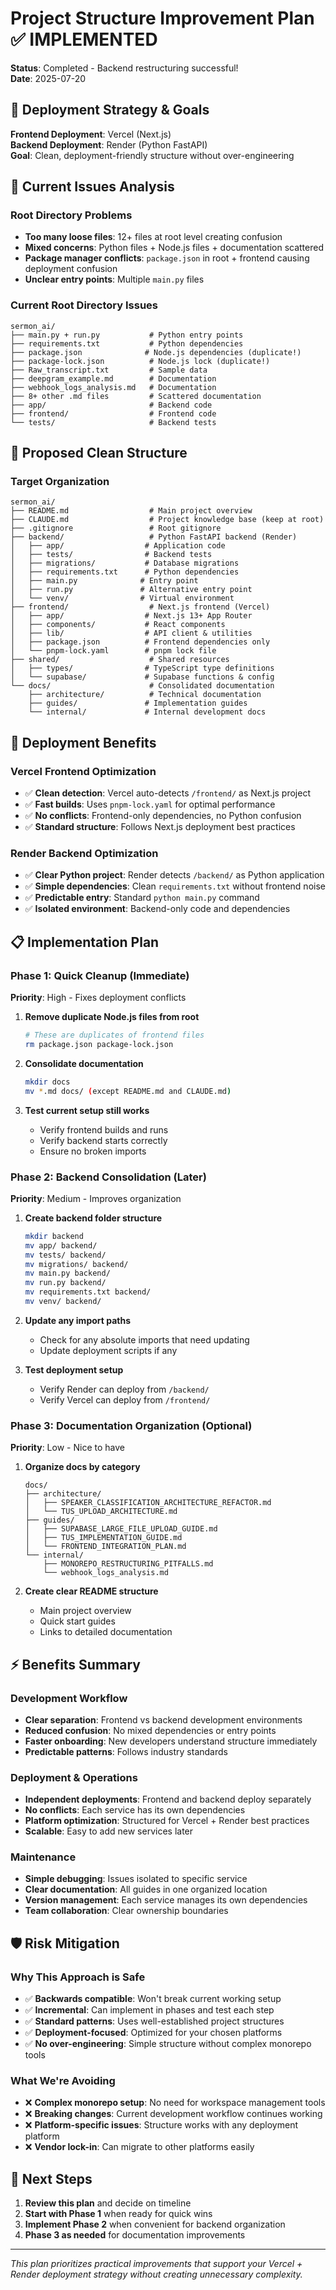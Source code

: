 # Project Structure Improvement Plan ✅ IMPLEMENTED

**Status**: Completed - Backend restructuring successful!  
**Date**: 2025-07-20

## 🎯 Deployment Strategy & Goals

**Frontend Deployment**: Vercel (Next.js)  
**Backend Deployment**: Render (Python FastAPI)  
**Goal**: Clean, deployment-friendly structure without over-engineering

## 🚨 Current Issues Analysis

### **Root Directory Problems**
- **Too many loose files**: 12+ files at root level creating confusion
- **Mixed concerns**: Python files + Node.js files + documentation scattered
- **Package manager conflicts**: `package.json` in root + frontend causing deployment confusion
- **Unclear entry points**: Multiple `main.py` files

### **Current Root Directory Issues**
```
sermon_ai/
├── main.py + run.py           # Python entry points
├── requirements.txt           # Python dependencies  
├── package.json              # Node.js dependencies (duplicate!)
├── package-lock.json          # Node.js lock (duplicate!)
├── Raw_transcript.txt         # Sample data
├── deepgram_example.md        # Documentation
├── webhook_logs_analysis.md   # Documentation
├── 8+ other .md files         # Scattered documentation
├── app/                       # Backend code
├── frontend/                  # Frontend code
└── tests/                     # Backend tests
```

## 🎯 Proposed Clean Structure

### **Target Organization**
```
sermon_ai/
├── README.md                  # Main project overview
├── CLAUDE.md                  # Project knowledge base (keep at root)
├── .gitignore                 # Root gitignore
├── backend/                   # Python FastAPI backend (Render)
│   ├── app/                  # Application code
│   ├── tests/                # Backend tests
│   ├── migrations/           # Database migrations
│   ├── requirements.txt      # Python dependencies
│   ├── main.py              # Entry point
│   ├── run.py               # Alternative entry point
│   └── venv/                # Virtual environment
├── frontend/                  # Next.js frontend (Vercel)
│   ├── app/                  # Next.js 13+ App Router
│   ├── components/           # React components
│   ├── lib/                  # API client & utilities
│   ├── package.json          # Frontend dependencies only
│   └── pnpm-lock.yaml        # pnpm lock file
├── shared/                    # Shared resources
│   ├── types/                # TypeScript type definitions
│   └── supabase/             # Supabase functions & config
└── docs/                      # Consolidated documentation
    ├── architecture/          # Technical documentation
    ├── guides/               # Implementation guides
    └── internal/             # Internal development docs
```

## 🚀 Deployment Benefits

### **Vercel Frontend Optimization**
- ✅ **Clean detection**: Vercel auto-detects `/frontend/` as Next.js project
- ✅ **Fast builds**: Uses `pnpm-lock.yaml` for optimal performance
- ✅ **No conflicts**: Frontend-only dependencies, no Python confusion
- ✅ **Standard structure**: Follows Next.js deployment best practices

### **Render Backend Optimization**
- ✅ **Clear Python project**: Render detects `/backend/` as Python application
- ✅ **Simple dependencies**: Clean `requirements.txt` without frontend noise
- ✅ **Predictable entry**: Standard `python main.py` command
- ✅ **Isolated environment**: Backend-only code and dependencies

## 📋 Implementation Plan

### **Phase 1: Quick Cleanup (Immediate)**
**Priority**: High - Fixes deployment conflicts

1. **Remove duplicate Node.js files from root**
   ```bash
   # These are duplicates of frontend files
   rm package.json package-lock.json
   ```

2. **Consolidate documentation**
   ```bash
   mkdir docs
   mv *.md docs/ (except README.md and CLAUDE.md)
   ```

3. **Test current setup still works**
   - Verify frontend builds and runs
   - Verify backend starts correctly
   - Ensure no broken imports

### **Phase 2: Backend Consolidation (Later)**
**Priority**: Medium - Improves organization

1. **Create backend folder structure**
   ```bash
   mkdir backend
   mv app/ backend/
   mv tests/ backend/
   mv migrations/ backend/
   mv main.py backend/
   mv run.py backend/
   mv requirements.txt backend/
   mv venv/ backend/
   ```

2. **Update any import paths** 
   - Check for any absolute imports that need updating
   - Update deployment scripts if any

3. **Test deployment setup**
   - Verify Render can deploy from `/backend/`
   - Verify Vercel can deploy from `/frontend/`

### **Phase 3: Documentation Organization (Optional)**
**Priority**: Low - Nice to have

1. **Organize docs by category**
   ```
   docs/
   ├── architecture/
   │   ├── SPEAKER_CLASSIFICATION_ARCHITECTURE_REFACTOR.md
   │   └── TUS_UPLOAD_ARCHITECTURE.md
   ├── guides/
   │   ├── SUPABASE_LARGE_FILE_UPLOAD_GUIDE.md
   │   ├── TUS_IMPLEMENTATION_GUIDE.md
   │   └── FRONTEND_INTEGRATION_PLAN.md
   └── internal/
       ├── MONOREPO_RESTRUCTURING_PITFALLS.md
       └── webhook_logs_analysis.md
   ```

2. **Create clear README structure**
   - Main project overview
   - Quick start guides
   - Links to detailed documentation

## ⚡ Benefits Summary

### **Development Workflow**
- **Clear separation**: Frontend vs backend development environments
- **Reduced confusion**: No mixed dependencies or entry points
- **Faster onboarding**: New developers understand structure immediately
- **Predictable patterns**: Follows industry standards

### **Deployment & Operations**
- **Independent deployments**: Frontend and backend deploy separately
- **No conflicts**: Each service has its own dependencies
- **Platform optimization**: Structured for Vercel + Render best practices
- **Scalable**: Easy to add new services later

### **Maintenance**
- **Simple debugging**: Issues isolated to specific service
- **Clear documentation**: All guides in one organized location
- **Version management**: Each service manages its own dependencies
- **Team collaboration**: Clear ownership boundaries

## 🛡️ Risk Mitigation

### **Why This Approach is Safe**
- ✅ **Backwards compatible**: Won't break current working setup
- ✅ **Incremental**: Can implement in phases and test each step
- ✅ **Standard patterns**: Uses well-established project structures
- ✅ **Deployment-focused**: Optimized for your chosen platforms
- ✅ **No over-engineering**: Simple structure without complex monorepo tools

### **What We're Avoiding**
- ❌ **Complex monorepo setup**: No need for workspace management tools
- ❌ **Breaking changes**: Current development workflow continues working
- ❌ **Platform-specific issues**: Structure works with any deployment platform
- ❌ **Vendor lock-in**: Can migrate to other platforms easily

## 📅 Next Steps

1. **Review this plan** and decide on timeline
2. **Start with Phase 1** when ready for quick wins
3. **Implement Phase 2** when convenient for backend organization
4. **Phase 3 as needed** for documentation improvements

---

*This plan prioritizes practical improvements that support your Vercel + Render deployment strategy without creating unnecessary complexity.*